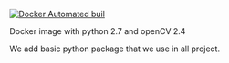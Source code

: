 [![Docker Automated buil](https://img.shields.io/docker/automated/fanslab/opencv-python2.7.svg)]()

Docker image with python 2.7 and openCV 2.4

We add basic python package that we use in all project.
